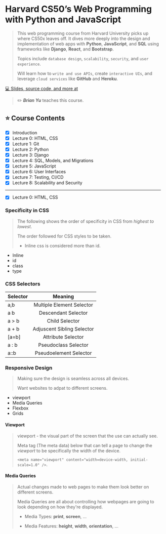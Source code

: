 # Harvard CS50’s Web Programming with Python and JavaScript

> This web programming course from Harvard University picks up where CS50x leaves off. It dives more deeply into the design and implementation of web apps with **Python**, **JavaScript**, and **SQL** using frameworks like **Django**, **React**, and **Bootstrap**.
>
> Topics include `database design`, `scalability`, `security`, and `user experience`.
>
> Will learn how to `write and use APIs`, create `interactive UIs`, and leverage `cloud services` like **GitHub** and **Heroku**.

[💻 Slides, source code, and more at](https://cs50.harvard.edu/web/)

> ✏️ **_Brian Yu_** teaches this course.

## ⭐️ Course Contents

-[x] Introduction
-[x] Lecture 0: HTML, CSS
-[x] Lecture 1: Git
-[x] Lecture 2: Python
-[x] Lecture 3: Django
-[x] Lecture 4: SQL, Models, and Migrations
-[x] Lecture 5: JavaScript
-[x] Lecture 6: User Interfaces
-[x] Lecture 7: Testing, CI/CD
-[x] Lecture 8: Scalability and Security

<hr>

-[x] Lecture 0: HTML, CSS

### Specificity in CSS

> The following shows the order of specificity in CSS from *highest to lowest*.
>
> The order followed for CSS styles to be taken.
>
> - Inline css is considered more than id.

- Inline
- id
- class 
- type

### CSS Selectors

| Selector | Meaning |
| :------- | :---------------------------: |
| a,b      | Multiple Element Selector  |
| a b      | Descendant Selector  |
| a > b    | Child Selector  |
| a + b    | Adjuscent Sibling Selector  |
| [a=b]    | Attribute Selector  |
| a : b    | Pseudoclass Selector  |
| a::b     | Pseudoelement Selector |


### Responsive Design

> Making sure the design is seamless across all devices.
>
> Want websites to adpat to different screens.

- viewport
- Media Queries
- Flexbox
- Grids

#### Viewport

> viewport - the visual part of the screen that the use can actually see.
>
> Meta tag (The meta data) below that can tell a page to change the *viewport* to be specifically the width of the device.
>
> ```<meta name="viewport" content="width=device-width, initial-scale=1.0" />```.

#### Media Queries

> Actual changes made to web pages to make them look better on different screens.
>
> Media Queries are all about controlling how webpages are going to look depending on how they're displayed.
>
> - Media Types: **print**, **screen**, ...
> 
> - Media Features: **height**, **width**, **orientation**, ...

